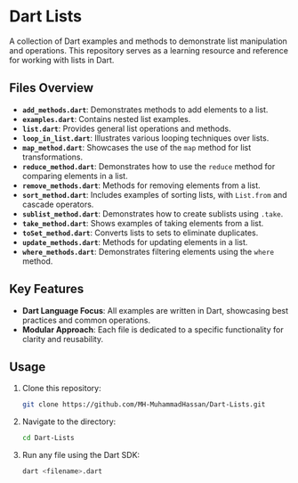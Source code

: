 # Dart Lists

A collection of Dart examples and methods to demonstrate list manipulation and operations. This repository serves as a learning resource and reference for working with lists in Dart.

## Files Overview

- **`add_methods.dart`**: Demonstrates methods to add elements to a list.
- **`examples.dart`**: Contains nested list examples.
- **`list.dart`**: Provides general list operations and methods.
- **`loop_in_list.dart`**: Illustrates various looping techniques over lists.
- **`map_method.dart`**: Showcases the use of the `map` method for list transformations.
- **`reduce_method.dart`**: Demonstrates how to use the `reduce` method for comparing elements in a list.
- **`remove_methods.dart`**: Methods for removing elements from a list.
- **`sort_method.dart`**: Includes examples of sorting lists, with `List.from` and cascade operators.
- **`sublist_method.dart`**: Demonstrates how to create sublists using `.take`.
- **`take_method.dart`**: Shows examples of taking elements from a list.
- **`toSet_method.dart`**: Converts lists to sets to eliminate duplicates.
- **`update_methods.dart`**: Methods for updating elements in a list.
- **`where_methods.dart`**: Demonstrates filtering elements using the `where` method.

## Key Features

- **Dart Language Focus**: All examples are written in Dart, showcasing best practices and common operations.
- **Modular Approach**: Each file is dedicated to a specific functionality for clarity and reusability.

## Usage

1. Clone this repository:
   ```bash
   git clone https://github.com/MH-MuhammadHassan/Dart-Lists.git
   ```
2. Navigate to the directory:
   ```bash
   cd Dart-Lists
   ```
3. Run any file using the Dart SDK:
   ```bash
   dart <filename>.dart
   ```
